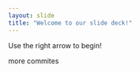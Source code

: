 ```yaml
---
layout: slide
title: "Welcome to our slide deck!"
---
```


Use the right arrow to begin!

more commites
